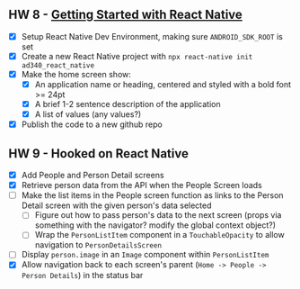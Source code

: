## HW 8 - [Getting Started with React Native](https://canvas.northseattle.edu/courses/2206721/assignments/26601681?module_item_id=64995452)
- [x] Setup React Native Dev Environment, making sure `ANDROID_SDK_ROOT` is set
- [x] Create a new React Native project with `npx react-native init ad340_react_native`
- [x] Make the home screen show:
  - [x] An application name or heading, centered and styled with a bold font >= 24pt
  - [x] A brief 1-2 sentence description of the application
  - [x] A list of values (any values?)
- [x] Publish the code to a new github repo
## HW 9 - Hooked on React Native
- [x] Add People and Person Detail screens
- [x] Retrieve person data from the API when the People Screen loads
- [ ] Make the list items in the People screen function as links to the Person Detail screen with the given person's data selected
  - [ ] Figure out how to pass person's data to the next screen (props via something with the navigator? modify the global context object?)
  - [ ] Wrap the `PersonListItem` component in a `TouchableOpacity` to allow navigation to `PersonDetailsScreen`
- [ ] Display `person.image` in an `Image` component within `PersonListItem`
- [x] Allow navigation back to each screen's parent (`Home -> People -> Person Details`) in the status bar